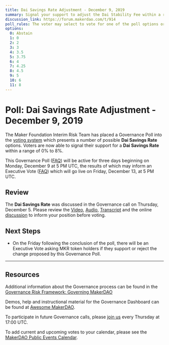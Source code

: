 ```yaml
---
title: Dai Savings Rate Adjustment - December 9, 2019
summary: Signal your support to adjust the Dai Stability Fee within a range of 0% to 8%
discussion_link: https://forum.makerdao.com/t/914
poll_rules: The voter may select to vote for one of the poll options or they may elect to abstain from the poll entirely
options:
  0: Abstain
  1: 0
  2: 2
  3: 3
  4: 3.5
  5: 3.75
  6: 4
  7: 4.25
  8: 4.5
  9: 5
  10: 6
  11: 8
---
```


# Poll: Dai Savings Rate Adjustment - December 9, 2019

The Maker Foundation Interim Risk Team has placed a Governance Poll into the [voting system](https://vote.makerdao.com/polling) which presents a number of possible **Dai Savings Rate** options. Voters are now able to signal their support for a **Dai Savings Rate** within a range of 0% to 8%.

This Governance Poll ([FAQ](https://community-development.makerdao.com/governance/governance#is-there-more-than-one-type-of-vote)) will be active for three days beginning on Monday, December 9 at 5 PM UTC, the results of which may inform an Executive Vote ([FAQ](https://community-development.makerdao.com/governance/governance#what-is-continuous-approval-voting)) which will go live on Friday, December 13, at 5 PM UTC.

## Review

The **Dai Savings Rate** was discussed in the Governance call on Thursday, December 5. Please review the [Video](https://www.youtube.com/playlist?list=PLLzkWCj8ywWNq5-90-Id6VPSsrk4OWVan), [Audio](https://soundcloud.com/makerdao/sets/governance-and-risk), [Transcript](https://community-development.makerdao.com/governance/governance-and-risk-meetings/transcripts) and the online [discussion](https://forum.makerdao.com/c/governance) to inform your position before voting.

## Next Steps

- On the Friday following the conclusion of the poll, there will be an Executive Vote asking MKR token holders if they support or reject the change proposed by this Governance Poll.

---

## Resources

Additional information about the Governance process can be found in the [Governance Risk Framework: Governing MakerDAO](https://community-development.makerdao.com/governance/governance-risk-framework)

Demos, help and instructional material for the Governance Dashboard can be found at [Awesome MakerDAO](https://awesome.makerdao.com/#voting).

To participate in future Governance calls, please [join us](https://community-development.makerdao.com/governance/governance-and-risk-meetings) every Thursday at 17:00 UTC.

To add current and upcoming votes to your calendar, please see the [MakerDAO Public Events Calendar](https://calendar.google.com/calendar/embed?src=makerdao.com_3efhm2ghipksegl009ktniomdk%40group.calendar.google.com&ctz=America%2FLos_Angeles).
